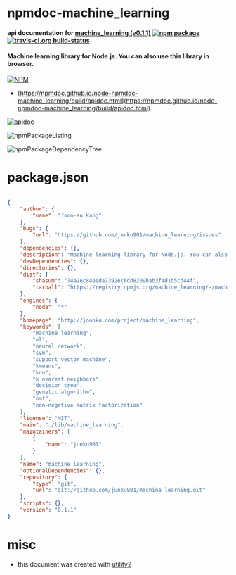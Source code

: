 # npmdoc-machine_learning

#### api documentation for  [machine_learning (v0.1.1)](http://joonku.com/project/machine_learning)  [![npm package](https://img.shields.io/npm/v/npmdoc-machine_learning.svg?style=flat-square)](https://www.npmjs.org/package/npmdoc-machine_learning) [![travis-ci.org build-status](https://api.travis-ci.org/npmdoc/node-npmdoc-machine_learning.svg)](https://travis-ci.org/npmdoc/node-npmdoc-machine_learning)

#### Machine learning library for Node.js. You can also use this library in browser.

[![NPM](https://nodei.co/npm/machine_learning.png?downloads=true&downloadRank=true&stars=true)](https://www.npmjs.com/package/machine_learning)

- [https://npmdoc.github.io/node-npmdoc-machine_learning/build/apidoc.html](https://npmdoc.github.io/node-npmdoc-machine_learning/build/apidoc.html)

[![apidoc](https://npmdoc.github.io/node-npmdoc-machine_learning/build/screenCapture.buildCi.browser.%252Ftmp%252Fbuild%252Fapidoc.html.png)](https://npmdoc.github.io/node-npmdoc-machine_learning/build/apidoc.html)

![npmPackageListing](https://npmdoc.github.io/node-npmdoc-machine_learning/build/screenCapture.npmPackageListing.svg)

![npmPackageDependencyTree](https://npmdoc.github.io/node-npmdoc-machine_learning/build/screenCapture.npmPackageDependencyTree.svg)



# package.json

```json

{
    "author": {
        "name": "Joon-Ku Kang"
    },
    "bugs": {
        "url": "https://github.com/junku901/machine_learning/issues"
    },
    "dependencies": {},
    "description": "Machine learning library for Node.js. You can also use this library in browser.",
    "devDependencies": {},
    "directories": {},
    "dist": {
        "shasum": "74a2ec84eeda7392ec6dd8209bab3f4d1b5cd44f",
        "tarball": "https://registry.npmjs.org/machine_learning/-/machine_learning-0.1.1.tgz"
    },
    "engines": {
        "node": "*"
    },
    "homepage": "http://joonku.com/project/machine_learning",
    "keywords": [
        "machine learning",
        "ml",
        "neural network",
        "svm",
        "support vector machine",
        "kmeans",
        "knn",
        "k nearest neighbors",
        "decision tree",
        "genetic algorithm",
        "nmf",
        "non-negative matrix factorization"
    ],
    "license": "MIT",
    "main": "./lib/machine_learning",
    "maintainers": [
        {
            "name": "junku901"
        }
    ],
    "name": "machine_learning",
    "optionalDependencies": {},
    "repository": {
        "type": "git",
        "url": "git://github.com/junku901/machine_learning.git"
    },
    "scripts": {},
    "version": "0.1.1"
}
```



# misc
- this document was created with [utility2](https://github.com/kaizhu256/node-utility2)
